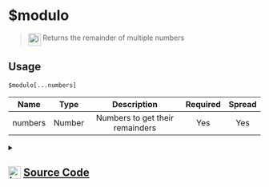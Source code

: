 # $modulo
> <img align="top" src="https://upload.wikimedia.org/wikipedia/commons/thumb/e/e4/Infobox_info_icon.svg/160px-Infobox_info_icon.svg.png?20150409153300" alt="image" width="25" height="auto"> Returns the remainder of multiple numbers
## Usage
```
$modulo[...numbers]
```
| Name | Type | Description | Required | Spread
| :---: | :---: | :---: | :---: | :---: |
numbers | Number | Numbers to get their remainders | Yes | Yes
<details>
<summary>
    
## <img align="top" src="https://cdn4.iconfinder.com/data/icons/iconsimple-logotypes/512/github-512.png" alt="image" width="25" height="auto">  [Source Code](https://github.com/tryforge/ForgeScript-V2/blob/main/src/native/modulo.ts)
    
</summary>
    
```ts
import { ArgType, NativeFunction, Return } from "../structures"

export default new NativeFunction({
    name: "$modulo",
    version: "1.0.0",
    description: "Returns the remainder of multiple numbers",
    brackets: true,
    unwrap: true,
    args: [
        {
            name: "numbers",
            description: "Numbers to get their remainders",
            rest: true,
            type: ArgType.Number,
            required: true
        }
    ],
    execute(ctx, [ numbers ]) {
        return Return.success(numbers.reduce((x, y) => x % y))
    },
})
```
    
</details>